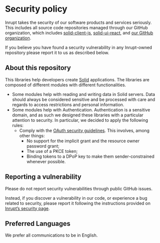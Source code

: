 # Security policy

Inrupt takes the security of our software products and services seriously. This includes all source code repositories managed through our GitHub organization, which includes [solid-client-js](https://github.com/inrupt/solid-client-js), [solid-ui-react](https://github.com/inrupt/solid-ui-react), and [our GitHub organization](https://github.com/inrupt).

If you believe you have found a security vulnerability in any Inrupt-owned repository please report it to us as described below.

## About this repository

This libraries help developers create [Solid](https://solidproject.org/) applications. The libraries are composed of different modules with different functionalities.

* Some modules help with reading and writing data in Solid servers. Data should always be considered sensitive and be processed with care and regards to access restrictions and personal information.
* Some modules help with Authentication. Authentication is a sensitive domain, and as such we designed these libraries with a particular attention to security. In particular, we decided to apply the following rules:
  * Comply with the [OAuth security guidelines](https://datatracker.ietf.org/doc/id/draft-ietf-oauth-security-topics-15.html). This involves, among other things:
    * No support for the implicit grant and the resource owner password grant;
    * The use of a PKCE token;
    * Binding tokens to a DPoP key to make them sender-constrained whenever possible.

## Reporting a vulnerability

Please do not report security vulnerabilities through public GitHub issues.

Instead, if you discover a vulnerability in our code, or experience a bug related to security, please report it following the instructions provided on [Inrupt’s security page](https://inrupt.com/security/).

## Preferred Languages

We prefer all communications to be in English.